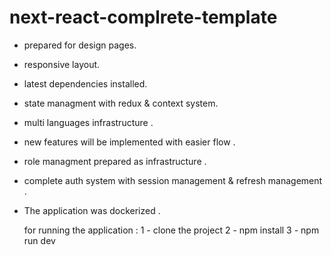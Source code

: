 # next-react-complrete-template
 * prepared for design pages.
 * responsive layout.
 * latest dependencies installed.
 * state managment with  redux & context system.
 * multi languages infrastructure .
 * new features will be implemented with easier flow .
 * role managment prepared as infrastructure .
 * complete auth system with session management & refresh management .
 * The application was dockerized .


   for running the application : 
              1 - clone the project
              2 - npm install
              3 - npm run dev
